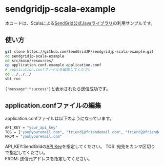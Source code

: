 # sendgridjp-scala-example

本コードは、Scalaによる[SendGrid公式Javaライブラリ](https://github.com/sendgrid/sendgrid-java)の利用サンプルです。

## 使い方

```bash
git clone https://github.com/SendGridJP/sendgridjp-scala-example.git
cd sendgridjp-scala-example
cd src/main/resources/
cp application.conf.example application.conf
# application.confファイルを編集してください
cd ../../../
sbt run
```

`{"message":"success"}`と表示されたら送信成功です。

## application.confファイルの編集
application.confファイルは以下のようになっています。

```bash
API_KEY = "your_api_key"
TOS = ["you@youremail.com", "friend1@friendemail.com", "friend2@friendemail.com"]
FROM = "you@youremail.com"
```
API_KEY:SendGridの[API Key](https://sendgrid.kke.co.jp/docs/User_Manual_JP/Settings/api_keys.html)を指定してください。
TOS: 宛先をカンマ区切りで指定してください。  
FROM: 送信元アドレスを指定してください。  
